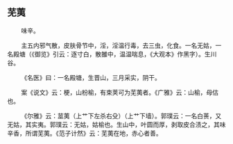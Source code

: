 ## 芜荑
<p>&emsp;&emsp;
味辛。
</p>
<p>&emsp;&emsp;
主五内邪气散，皮肤骨节中，淫，淫温行毒，去三虫，化食。一名无姑，一名殿塘（《御览》引云：逐寸白，散雒中，温温喘息，《大观本》作黑字）。生川谷。
</p>
<p>&emsp;&emsp;
《名医》曰：一名殿塘，生晋山，三月采实，阴干。
</p>
<p>&emsp;&emsp;
案《说文》云：梗，山枌榆，有束荚可为芜荑者。《广雅》云：山榆，母估也。
</p>
<p>&emsp;&emsp;
《尔雅》云：莁荑（上艹下左杀右殳）（上艹下墙）。郭璞云：一名白蒉，又无姑，其实夷。郭璞云：无姑，姑榆也。生山中，叶圆而厚，剥取皮合渍之，其味辛香，所谓芜荑。《范子计然》云：芜荑在地，赤心者善。
</p>








